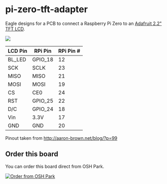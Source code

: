 # pi-zero-tft-adapter

Eagle designs for a PCB to connect a Raspberry Pi Zero to an [Adafruit 2.2" TFT LCD](https://www.adafruit.com/products/1480).

![](https://raw.githubusercontent.com/solon/pi-zero-tft-adapter/master/SketchUp/Pi%20Zero%20TFT%20LCD%20adapter.png)


| LCD Pin | RPi Pin | RPi Pin # |
|---------|---------|-----------|
| BL_LED  | GPIO_18 | 12        |
| SCK     | SCLK    | 23        |
| MISO    | MISO	  | 21        |
| MOSI	  | MOSI	  | 19        |
| CS	    | CE0	    | 24        |
| RST	    | GPIO_25	| 22        |
| D/C	    | GPIO_24	| 18        |
| Vin	    | 3.3V	  | 17        |
| GND	    | GND	    | 20        |

Pinout taken from http://aaron-brown.net/blog/?p=99

## Order this board

You can order this board direct from OSH Park.

<a href="https://oshpark.com/shared_projects/PlSWHszO"><img src="https://oshpark.com/assets/badge-5b7ec47045b78aef6eb9d83b3bac6b1920de805e9a0c227658eac6e19a045b9c.png" alt="Order from OSH Park"></img></a>
